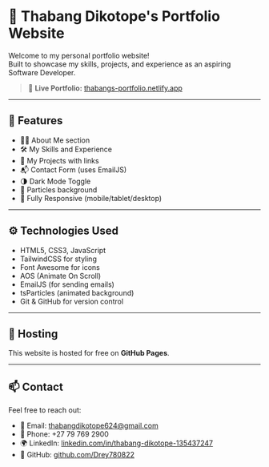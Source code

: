 # 💼 Thabang Dikotope's Portfolio Website

Welcome to my personal portfolio website!  
Built to showcase my skills, projects, and experience as an aspiring Software Developer.

> 🔗 **Live Portfolio:** [thabangs-portfolio.netlify.app](https://thabangs-portfolio.netlify.app)

---

## 📌 Features

- 🧑‍💻 About Me section
- 🛠️ My Skills and Experience
- 📁 My Projects with links
- 📬 Contact Form (uses EmailJS)
- 🌗 Dark Mode Toggle
- 🌌 Particles background
- 📱 Fully Responsive (mobile/tablet/desktop)

---

## ⚙️ Technologies Used

- HTML5, CSS3, JavaScript
- TailwindCSS for styling
- Font Awesome for icons
- AOS (Animate On Scroll)
- EmailJS (for sending emails)
- tsParticles (animated background)
- Git & GitHub for version control

---

## 🚀 Hosting

This website is hosted for free on **GitHub Pages**.

---

## 📫 Contact

Feel free to reach out:

- 📧 Email: thabangdikotope624@gmail.com  
- 📱 Phone: +27 79 769 2900  
- 🌍 LinkedIn: [linkedin.com/in/thabang-dikotope-135437247](https://linkedin.com/in/thabang-dikotope-135437247)  
- 🐙 GitHub: [github.com/Drey780822](https://github.com/Drey780822)
